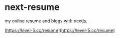 # next-resume

my online resume and blogs with nextjs.


[https://level-5.cc/resume](https://level-5.cc/resume)

